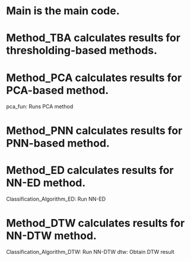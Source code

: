 # Main          is the main code. 
# Method_TBA    calculates results for thresholding-based methods.
# Method_PCA    calculates results for PCA-based method.
pca_fun: Runs PCA method
# Method_PNN    calculates results for PNN-based method.
# Method_ED     calculates results for NN-ED method. 
Classification_Algorithm_ED: Run NN-ED
# Method_DTW    calculates results for NN-DTW method.
Classification_Algorithm_DTW: Run NN-DTW
dtw: Obtain DTW result 
